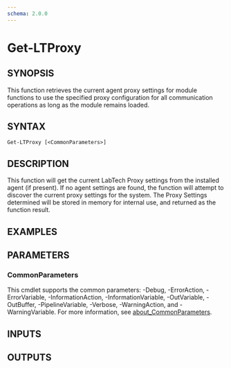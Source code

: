 ```yaml
---
schema: 2.0.0
---
```


# Get-LTProxy

## SYNOPSIS
This function retrieves the current agent proxy settings for module functions
 to use the specified proxy configuration for all communication operations as 
 long as the module remains loaded.

## SYNTAX

```
Get-LTProxy [<CommonParameters>]
```

## DESCRIPTION
This function will get the current LabTech Proxy settings from the 
installed agent (if present). If no agent settings are found, the function
will attempt to discover the current proxy settings for the system.
The Proxy Settings determined will be stored in memory for internal use, and
returned as the function result.

## EXAMPLES

## PARAMETERS

### CommonParameters
This cmdlet supports the common parameters: -Debug, -ErrorAction, -ErrorVariable, -InformationAction, -InformationVariable, -OutVariable, -OutBuffer, -PipelineVariable, -Verbose, -WarningAction, and -WarningVariable. For more information, see [about_CommonParameters](http://go.microsoft.com/fwlink/?LinkID=113216).

## INPUTS

## OUTPUTS
